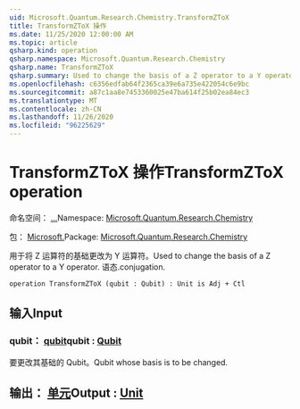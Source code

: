 ```yaml
---
uid: Microsoft.Quantum.Research.Chemistry.TransformZToX
title: TransformZToX 操作
ms.date: 11/25/2020 12:00:00 AM
ms.topic: article
qsharp.kind: operation
qsharp.namespace: Microsoft.Quantum.Research.Chemistry
qsharp.name: TransformZToX
qsharp.summary: Used to change the basis of a Z operator to a Y operator. conjugation.
ms.openlocfilehash: c6356edfab64f2365ca39e6a735e422054c6e9bc
ms.sourcegitcommit: a87c1aa8e7453360025e47ba614f25b02ea84ec3
ms.translationtype: MT
ms.contentlocale: zh-CN
ms.lasthandoff: 11/26/2020
ms.locfileid: "96225629"
---
```

# <a name="transformztox-operation"></a><span data-ttu-id="3edb6-102">TransformZToX 操作</span><span class="sxs-lookup"><span data-stu-id="3edb6-102">TransformZToX operation</span></span>

<span data-ttu-id="3edb6-103">命名空间： [...](xref:Microsoft.Quantum.Research.Chemistry)</span><span class="sxs-lookup"><span data-stu-id="3edb6-103">Namespace: [Microsoft.Quantum.Research.Chemistry](xref:Microsoft.Quantum.Research.Chemistry)</span></span>

<span data-ttu-id="3edb6-104">包： [Microsoft.](https://nuget.org/packages/Microsoft.Quantum.Research.Chemistry)</span><span class="sxs-lookup"><span data-stu-id="3edb6-104">Package: [Microsoft.Quantum.Research.Chemistry](https://nuget.org/packages/Microsoft.Quantum.Research.Chemistry)</span></span>


<span data-ttu-id="3edb6-105">用于将 Z 运算符的基础更改为 Y 运算符。</span><span class="sxs-lookup"><span data-stu-id="3edb6-105">Used to change the basis of a Z operator to a Y operator.</span></span>
<span data-ttu-id="3edb6-106">语态.</span><span class="sxs-lookup"><span data-stu-id="3edb6-106">conjugation.</span></span>

```qsharp
operation TransformZToX (qubit : Qubit) : Unit is Adj + Ctl
```


## <a name="input"></a><span data-ttu-id="3edb6-107">输入</span><span class="sxs-lookup"><span data-stu-id="3edb6-107">Input</span></span>

### <a name="qubit--qubit"></a><span data-ttu-id="3edb6-108">qubit： [qubit](xref:microsoft.quantum.lang-ref.qubit)</span><span class="sxs-lookup"><span data-stu-id="3edb6-108">qubit : [Qubit](xref:microsoft.quantum.lang-ref.qubit)</span></span>

<span data-ttu-id="3edb6-109">要更改其基础的 Qubit。</span><span class="sxs-lookup"><span data-stu-id="3edb6-109">Qubit whose basis is to be changed.</span></span>



## <a name="output--unit"></a><span data-ttu-id="3edb6-110">输出： [单元](xref:microsoft.quantum.lang-ref.unit)</span><span class="sxs-lookup"><span data-stu-id="3edb6-110">Output : [Unit](xref:microsoft.quantum.lang-ref.unit)</span></span>

